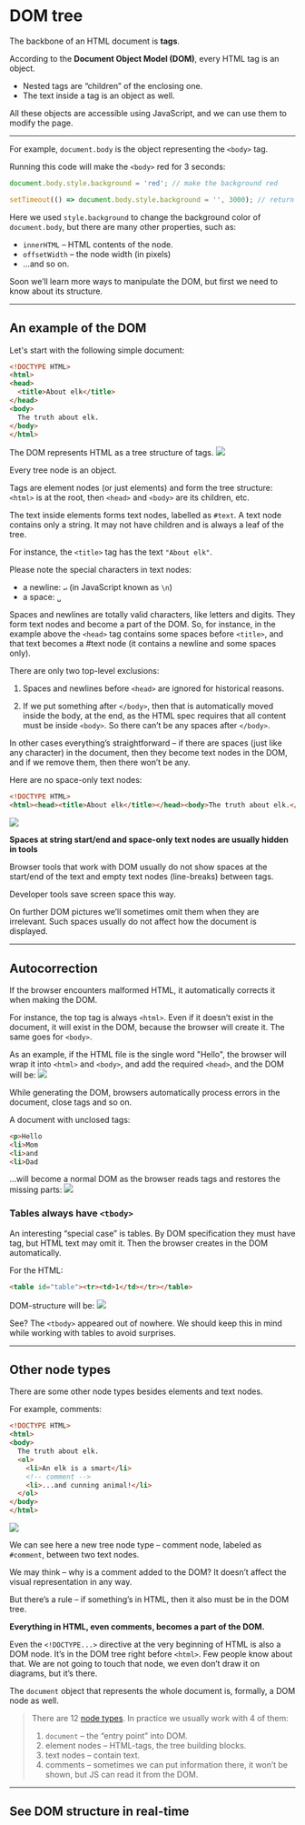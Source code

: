 # **DOM tree**

The backbone of an HTML document is **tags**.

According to the **Document Object Model (DOM)**, every HTML tag is an object.

  * Nested tags are “children” of the enclosing one. 
  * The text inside a tag is an object as well.

All these objects are accessible using JavaScript, and we can use them to modify the page.

---

For example, `document.body` is the object representing the `<body>` tag.

Running this code will make the `<body>` red for 3 seconds:

```Javascript
document.body.style.background = 'red'; // make the background red

setTimeout(() => document.body.style.background = '', 3000); // return back
```

Here we used `style.background` to change the background color of `document.body`, but there are many other properties, such as:
  
  * `innerHTML` – HTML contents of the node.
  * `offsetWidth` – the node width (in pixels)
  * …and so on.

Soon we’ll learn more ways to manipulate the DOM, but first we need to know about its structure.

---

## **An example of the DOM**

Let's start with the following simple document:

```html
<!DOCTYPE HTML>
<html>
<head>
  <title>About elk</title>
</head>
<body>
  The truth about elk.
</body>
</html>
```

The DOM represents HTML as a tree structure of tags. <img src="img/tagTree.png">

Every tree node is an object.

Tags are element nodes (or just elements) and form the tree structure: `<html>` is at the root, then `<head>` and `<body>` are its children, etc.

The text inside elements forms text nodes, labelled as `#text`. A text node contains only a string. It may not have children and is always a leaf of the tree.

For instance, the `<title>` tag has the text `"About elk"`.

Please note the special characters in text nodes:

  * a newline: `↵` (in JavaScript known as `\n`)
  * a space: `␣`

Spaces and newlines are totally valid characters, like letters and digits. They form text nodes and become a part of the DOM. So, for instance, in the example above the `<head>` tag contains some spaces before `<title>`, and that text becomes a #text node (it contains a newline and some spaces only).

There are only two top-level exclusions:

  1. Spaces and newlines before `<head>` are ignored for historical reasons.
  
  2. If we put something after `</body>`, then that is automatically moved inside the body, at the end, as the HTML spec requires that all content must be inside `<body>`. So there can’t be any spaces after `</body>`.

In other cases everything’s straightforward – if there are spaces (just like any character) in the document, then they become text nodes in the DOM, and if we remove them, then there won’t be any.

Here are no space-only text nodes:

``` html
<!DOCTYPE HTML>
<html><head><title>About elk</title></head><body>The truth about elk.</body></html>
```

<img src="img/tagTreeNoSpaces.png">

**Spaces at string start/end and space-only text nodes are usually hidden in tools**

Browser tools that work with DOM usually do not show spaces at the start/end of the text and empty text nodes (line-breaks) between tags.

Developer tools save screen space this way.

On further DOM pictures we’ll sometimes omit them when they are irrelevant. Such spaces usually do not affect how the document is displayed.

---

## **Autocorrection**

If the browser encounters malformed HTML, it automatically corrects it when making the DOM.

For instance, the top tag is always `<html>`. Even if it doesn’t exist in the document, it will exist in the DOM, because the browser will create it. The same goes for `<body>`.

As an example, if the HTML file is the single word "Hello", the browser will wrap it into `<html>` and `<body>`, and add the required `<head>`, and the DOM will be: <img src="img/helloDomTree.png">

While generating the DOM, browsers automatically process errors in the document, close tags and so on.

A document with unclosed tags: 

```html
<p>Hello
<li>Mom
<li>and
<li>Dad
```

…will become a normal DOM as the browser reads tags and restores the missing parts: <img src="img/unclosedTagsDomTree.png">

### **Tables always have** `<tbody>`

An interesting “special case” is tables. By DOM specification they must have <tbody> tag, but HTML text may omit it. Then the browser creates <tbody> in the DOM automatically.

For the HTML:

```html
<table id="table"><tr><td>1</td></tr></table>
```

DOM-structure will be: <img src="img/noTbodyDomTree.png">

See? The `<tbody>` appeared out of nowhere. We should keep this in mind while working with tables to avoid surprises.

--- 

## Other node types

There are some other node types besides elements and text nodes.

For example, comments:

```html
<!DOCTYPE HTML>
<html>
<body>
  The truth about elk.
  <ol>
    <li>An elk is a smart</li>
    <!-- comment -->
    <li>...and cunning animal!</li>
  </ol>
</body>
</html>
```
<img src="img/domTreeWithComment.png">

We can see here a new tree node type – comment node, labeled as `#comment`, between two text nodes.

We may think – why is a comment added to the DOM? It doesn’t affect the visual representation in any way. 

But there’s a rule – if something’s in HTML, then it also must be in the DOM tree.

**Everything in HTML, even comments, becomes a part of the DOM.**

Even the `<!DOCTYPE...>` directive at the very beginning of HTML is also a DOM node. It’s in the DOM tree right before `<html>`. Few people know about that. We are not going to touch that node, we even don’t draw it on diagrams, but it’s there.

The `document` object that represents the whole document is, formally, a DOM node as well.

> There are 12 <a href="https://dom.spec.whatwg.org/#node">node types</a>. In practice we usually work with 4 of them:
> 1. `document` – the “entry point” into DOM.
> 2. element nodes – HTML-tags, the tree building blocks.
> 3. text nodes – contain text.
> 4. comments – sometimes we can put information there, it won’t be shown, but JS can read it from the DOM.

--- 

## See DOM structure in real-time

